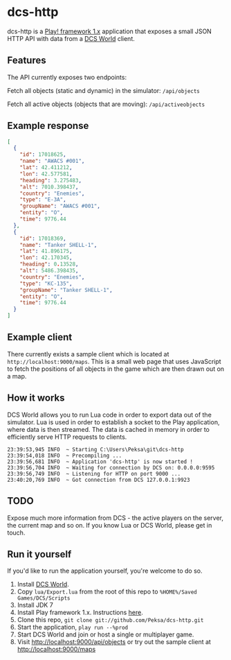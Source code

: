 dcs-http
==========

dcs-http is a [Play! framework 1.x](http://www.playframework.org/) application that exposes a small JSON
HTTP API with data from a [DCS World](https://www.digitalcombatsimulator.com/en/world/) client.

Features
--------
The API currently exposes two endpoints:
    
Fetch all objects (static and dynamic) in the simulator:
    `/api/objects`
    
Fetch all active objects (objects that are moving):
    `/api/activeobjects`


Example response
----------------
```json
[
  {
    "id": 17018625,
    "name": "AWACS #001",
    "lat": 42.411212,
    "lon": 42.577581,
    "heading": 3.275483,
    "alt": 7010.398437,
    "country": "Enemies",
    "type": "E-3A",
    "groupName": "AWACS #001",
    "entity": "O",
    "time": 9776.44
  },
  {
    "id": 17018369,
    "name": "Tanker SHELL-1",
    "lat": 41.896175,
    "lon": 42.170345,
    "heading": 0.13528,
    "alt": 5486.398435,
    "country": "Enemies",
    "type": "KC-135",
    "groupName": "Tanker SHELL-1",
    "entity": "O",
    "time": 9776.44
  }
]
```

Example client
--------------
There currently exists a sample client which is located at `http://localhost:9000/maps`.
This is a small web page that uses JavaScript to fetch the positions of all objects in the game which are then drawn out on a map.

How it works
------------
DCS World allows you to run Lua code in order to export data out of the simulator. Lua is used in order to establish a socket to the Play application, where data is then streamed. The data is cached in memory in order to efficiently serve HTTP requests to clients.
```
23:39:53,945 INFO  ~ Starting C:\Users\Peksa\git\dcs-http
23:39:54,018 INFO  ~ Precompiling ...
23:39:56,681 INFO  ~ Application 'dcs-http' is now started !
23:39:56,704 INFO  ~ Waiting for connection by DCS on: 0.0.0.0:9595
23:39:56,749 INFO  ~ Listening for HTTP on port 9000 ...
23:40:20,769 INFO  ~ Got connection from DCS 127.0.0.1:9923
```

TODO
----
Expose much more information from DCS - the active players on the server, the current map and so on. If you know Lua or DCS World, please get in touch.


Run it yourself
---------------
If you'd like to run the application yourself, you're welcome to do so.

1. Install [DCS World](https://www.digitalcombatsimulator.com/en/world/).
2. Copy `lua/Export.lua` from the root of this repo to `%HOME%/Saved Games/DCS/Scripts`
3. Install JDK 7
4. Install Play framework 1.x. Instructions [here](http://www.playframework.org/documentation/1.2.5/install).
5. Clone this repo, `git clone git://github.com/Peksa/dcs-http.git`
6. Start the application, `play run --%prod`
7. Start DCS World and join or host a single or multiplayer game.
8. Visit [http://localhost:9000/api/objects](http://localhost:9000/api/objects) or try out the sample client at [http://localhost:9000/maps](http://localhost:9000/maps)

